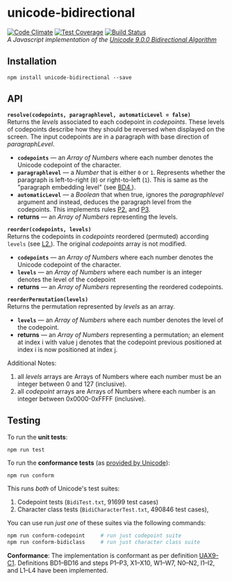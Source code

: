# unicode-bidirectional

[![Code Climate](https://codeclimate.com/github/bbc/unicode-bidirectional/badges/gpa.svg)](https://codeclimate.com/github/bbc/unicode-bidirectional)
[![Test Coverage](https://codeclimate.com/github/bbc/unicode-bidirectional/badges/coverage.svg)](https://codeclimate.com/github/bbc/unicode-bidirectional/coverage)
[![Build Status](https://travis-ci.org/bbc/unicode-bidirectional.svg?branch=master)](https://travis-ci.org/bbc/unicode-bidirectional)     
*A Javascript implementation of the [Unicode 9.0.0 Bidirectional Algorithm](http://www.unicode.org/reports/tr9/)*

## Installation
```
npm install unicode-bidirectional --save
```

## API

**`resolve(codepoints, paragraphlevel, automaticLevel = false)`**    
Returns the *levels* associated to each codepoint in *codepoints*.
These levels of codepoints describe how they should be reversed when displayed on the screen.
The input codepoints are in a paragraph with base direction of *paragraphLevel*. 
- **`codepoints`** — an *Array of Numbers* where each number denotes the Unicode codepoint of the character.
- **`paragraphlevel`** — a *Number* that is either `0` or `1`. Represents whether the paragraph is left-to-right (`0`) or right-to-left (`1`). This is same as the "paragraph embedding level" (see [BD4.](http://unicode.org/reports/tr9/#BD4)).
- **`automaticLevel`** — a *Boolean* that when true, ignores the *paragraphlevel* argument and instead, deduces the paragraph level from the codepoints. This implements rules [P2.](http://unicode.org/reports/tr9/#P2) and [P3](http://unicode.org/reports/tr9/#P3). 
- **returns** — an *Array of Numbers* representing the levels.

**`reorder(codepoints, levels)`**    
Returns the codepoints in *codepoints* reordered (permuted) according `levels` (see [L2.](http://unicode.org/reports/tr9/#L2)).
The original *codepoints* array is not modified.

- **`codepoints`** — an *Array of Numbers* where each number denotes the Unicode codepoint of the character.
- **`levels`** — an *Array of Numbers* where each number is an integer denotes the level of the codepoint
- **returns** — an *Array of Numbers* representing the reordered codepoints.

**`reorderPermutation(levels)`**    
Returns the permutation represented by *levels* as an array. 

- **`levels`** — an *Array of Numbers* where each number denotes the level of the codepoint.
- **returns** — an *Array of Numbers* representing a permutation; an element at index i with value j denotes that the codepoint previous positioned at index i is now positioned at index j.

Additional Notes:
1. all *levels* arrays are Arrays of Numbers where each number must be an integer between 0 and 127 (inclusive).
2. all *codepoint* arrays are Arrays of Numbers where each number is an integer between 0x0000-0xFFFF (inclusive).

## Testing

To run the **unit tests**:
```
npm run test
```

To run the **conformance tests** (as [provided by Unicode](http://unicode.org/reports/tr9/#Bidi_Conformance_Testing)):
```
npm run conform
```
This runs *both* of Unicode's test suites:
1. Codepoint tests (`BidiTest.txt`, 91699 test cases) 
2. Character class tests (`BidiCharacterTest.txt`, 490846 test cases),

You can use run *just one* of these suites via the following commands:
```bash
npm run conform-codepoint     # run just codepoint suite 
npm run conform-bidiclass     # run just character class suite  
```

**Conformance**: The implementation is conformant as per definition [UAX9-C1](http://www.unicode.org/reports/tr9/#C1).
Definitions BD1–BD16 and steps P1–P3, X1–X10, W1–W7, N0–N2, I1–I2, and L1–L4 have been implemented.
